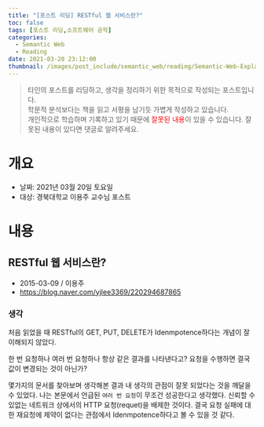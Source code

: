```yaml
---
title: "[포스트 리딩] RESTful 웹 서비스란?"
toc: false
tags: [포스트 리딩,소프트웨어 공학]
categories:
  - Semantic Web
  - Reading
date: 2021-03-20 23:12:00
thumbnail: /images/post_include/semantic_web/reading/Semantic-Web-Explained.png
---
```

> 타인의 포스트를 리딩하고, 생각을 정리하기 위한 목적으로 작성되는 포스트입니다.  
> 학문적 분석보다는 책을 읽고 서평을 남기듯 가볍게 작성하고 있습니다.  
> 개인적으로 학습하며 기록하고 있기 때문에 <font color='red'>잘못된 내용</font>이 있을 수 있습니다. 잘못된 내용이 있다면 댓글로 알려주세요.

# 개요
* 날짜: 2021년 03월 20일 토요일
* 대상: 경북대학교 이용주 교수님 포스트

# 내용

## RESTful 웹 서비스란?

* 2015-03-09 / 이용주
* https://blog.naver.com/yjlee3369/220294687865

### 생각

처음 읽었을 때 RESTful의 GET, PUT, DELETE가 Idenmpotence하다는 개념이 잘 이해되지 않았다.

한 번 요청하나 여러 번 요청하나 항상 같은 결과를 나타낸다고? 요청을 수행하면 결국 값이 변경되는 것이 아닌가?

몇가지의 문서를 찾아보며 생각해본 결과 내 생각의 관점이 잘못 되었다는 것을 깨달을 수 있었다. 나는 본문에서 언급된 `여러 번 요청`이 무조건 성공한다고 생각했다. 신뢰할 수 있없는 네트워크 상에서의 HTTP 요청(requet)을 배제한 것이다. 결국 요청 실패에 대한 재요청에 제약이 없다는 관점에서 Idenmpotence하다고 볼 수 있을 것 같다.